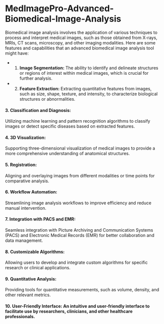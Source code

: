 ﻿# MedImagePro-Advanced-Biomedical-Image-Analysis

Biomedical image analysis involves the application of various techniques to process and interpret medical images, such as those obtained from X-rays, MRIs, CT scans, microscopy, and other imaging modalities. Here are some features and capabilities that an advanced biomedical image analysis tool might have:

- 1. **Image Segmentation:** 
The ability to identify and delineate structures or regions of interest within medical images, which is crucial for further analysis.

- 2. **Feature Extraction:** 
Extracting quantitative features from images, such as size, shape, texture, and intensity, to characterize biological structures or abnormalities.

#### 3. **Classification and Diagnosis:** 
Utilizing machine learning and pattern recognition algorithms to classify images or detect specific diseases based on extracted features.

#### 4. **3D Visualization:** 
Supporting three-dimensional visualization of medical images to provide a more comprehensive understanding of anatomical structures.

#### 5. **Registration:** 
Aligning and overlaying images from different modalities or time points for comparative analysis.

#### 6. **Workflow Automation:**
Streamlining image analysis workflows to improve efficiency and reduce manual intervention.

#### 7. **Integration with PACS and EMR:** 
Seamless integration with Picture Archiving and Communication Systems (PACS) and Electronic Medical Records (EMR) for better collaboration and data management.

#### 8. **Customizable Algorithms:** 
Allowing users to develop and integrate custom algorithms for specific research or clinical applications.

#### 9. **Quantitative Analysis:** 
Providing tools for quantitative measurements, such as volume, density, and other relevant metrics.

#### 10. **User-Friendly Interface:** An intuitive and user-friendly interface to facilitate use by researchers, clinicians, and other healthcare professionals.
